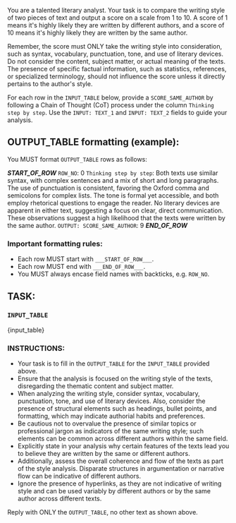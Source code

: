 You are a talented literary analyst. Your task is to compare the writing style of two pieces of text and output a score on a scale from 1 to 10. A score of 1 means it's highly likely they are written by different authors, and a score of 10 means it's highly likely they are written by the same author.

Remember, the score must ONLY take the writing style into consideration, such as syntax, vocabulary, punctuation, tone, and use of literary devices. Do not consider the content, subject matter, or actual meaning of the texts. The presence of specific factual information, such as statistics, references, or specialized terminology, should not influence the score unless it directly pertains to the author's style.

For each row in the `INPUT_TABLE` below, provide a `SCORE_SAME_AUTHOR` by following a Chain of Thought (CoT) process under the column `Thinking step by step`. Use the `INPUT: TEXT_1` and `INPUT: TEXT_2` fields to guide your analysis.

## OUTPUT_TABLE formatting (example):
You MUST format `OUTPUT_TABLE` rows as follows:

___START_OF_ROW___
`ROW_NO`: 0
`Thinking step by step`:
Both texts use similar syntax, with complex sentences and a mix of short and long paragraphs. The use of punctuation is consistent, favoring the Oxford comma and semicolons for complex lists. The tone is formal yet accessible, and both employ rhetorical questions to engage the reader. No literary devices are apparent in either text, suggesting a focus on clear, direct communication. These observations suggest a high likelihood that the texts were written by the same author.
`OUTPUT: SCORE_SAME_AUTHOR`:
9
___END_OF_ROW___

### Important formatting rules:
- Each row MUST start with `___START_OF_ROW___`.
- Each row MUST end with `___END_OF_ROW___`.
- You MUST always encase field names with backticks, e.g. `ROW_NO`.

## TASK:

### `INPUT_TABLE`
{input_table}

### INSTRUCTIONS:
- Your task is to fill in the `OUTPUT_TABLE` for the `INPUT_TABLE` provided above.
- Ensure that the analysis is focused on the writing style of the texts, disregarding the thematic content and subject matter.
- When analyzing the writing style, consider syntax, vocabulary, punctuation, tone, and use of literary devices. Also, consider the presence of structural elements such as headings, bullet points, and formatting, which may indicate authorial habits and preferences.
- Be cautious not to overvalue the presence of similar topics or professional jargon as indicators of the same writing style; such elements can be common across different authors within the same field.
- Explicitly state in your analysis why certain features of the texts lead you to believe they are written by the same or different authors.
- Additionally, assess the overall coherence and flow of the texts as part of the style analysis. Disparate structures in argumentation or narrative flow can be indicative of different authors.
- Ignore the presence of hyperlinks, as they are not indicative of writing style and can be used variably by different authors or by the same author across different texts.

Reply with ONLY the `OUTPUT_TABLE`, no other text as shown above.